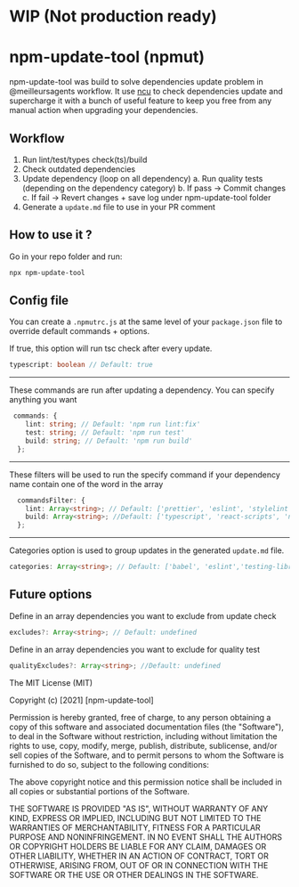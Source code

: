 # WIP (Not production ready)
# npm-update-tool (npmut)

npm-update-tool was build to solve dependencies update problem in @meilleursagents workflow.
It use [ncu](https://github.com/raineorshine/npm-check-updates "ncu") to check dependencies update and supercharge it with a bunch of useful feature to keep you free from any manual action when upgrading your dependencies.

## Workflow
1. Run lint/test/types check(ts)/build
2. Check outdated dependencies
3. Update dependency (loop on all dependency)
	a. 	Run quality tests (depending on the dependency category)
	b. If pass -> Commit changes
	c. If fail -> Revert changes + save log under npm-update-tool folder
4. Generate a `update.md` file to use in your PR comment


## How to use it  ?

Go in your repo folder and run:
```bash
npx npm-update-tool
```

## Config file
You can create a `.npmutrc.js` at the same level of your `package.json` file to override default commands + options.

If true, this option will run tsc check after every update.
```typescript
typescript: boolean // Default: true
``` 

------------

These commands are run after updating a dependency. You can specify anything you want
```typescript
 commands: {
    lint: string; // Default: 'npm run lint:fix'
    test: string; // Default: 'npm run test'
    build: string; // Default: 'npm run build'
  };
```

------------

These filters will be used to run the specify command if your dependency name contain one of the word in the array 
```typescript
  commandsFilter: {
    lint: Array<string>; // Default: ['prettier', 'eslint', 'stylelint'];
    build: Array<string>; //Default: ['typescript', 'react-scripts', 'next', 'rollup'];
  };
```

------------

Categories option is used to group updates in the generated `update.md` file.
```typescript
categories: Array<string>; // Default: ['babel', 'eslint','testing-library', '@types'];
```


## Future options
Define in an array dependencies you want to exclude from update check
```typescript
excludes?: Array<string>; // Default: undefined
```

Define in an array dependencies you want to exclude for quality test
```typescript
qualityExcludes?: Array<string>; //Default: undefined
```



The MIT License (MIT)

Copyright (c) [2021] [npm-update-tool]

Permission is hereby granted, free of charge, to any person obtaining a copy
of this software and associated documentation files (the "Software"), to deal
in the Software without restriction, including without limitation the rights
to use, copy, modify, merge, publish, distribute, sublicense, and/or sell
copies of the Software, and to permit persons to whom the Software is
furnished to do so, subject to the following conditions:

The above copyright notice and this permission notice shall be included in all
copies or substantial portions of the Software.

THE SOFTWARE IS PROVIDED "AS IS", WITHOUT WARRANTY OF ANY KIND, EXPRESS OR
IMPLIED, INCLUDING BUT NOT LIMITED TO THE WARRANTIES OF MERCHANTABILITY,
FITNESS FOR A PARTICULAR PURPOSE AND NONINFRINGEMENT. IN NO EVENT SHALL THE
AUTHORS OR COPYRIGHT HOLDERS BE LIABLE FOR ANY CLAIM, DAMAGES OR OTHER
LIABILITY, WHETHER IN AN ACTION OF CONTRACT, TORT OR OTHERWISE, ARISING FROM,
OUT OF OR IN CONNECTION WITH THE SOFTWARE OR THE USE OR OTHER DEALINGS IN THE
SOFTWARE.
